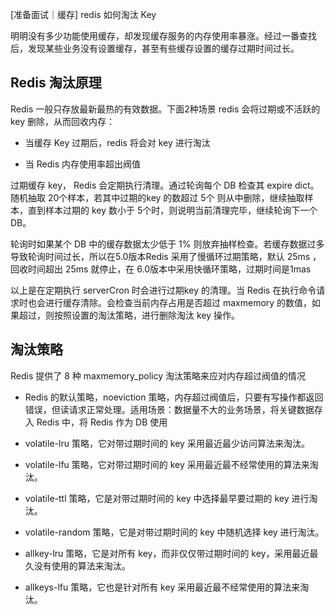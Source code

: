 [准备面试｜缓存] redis 如何淘汰 Key

明明没有多少功能使用缓存，却发现缓存服务的内存使用率暴涨。经过一番查找后，发现某些业务没有设置缓存，甚至有些缓存设置的缓存过期时间过长。

## Redis 淘汰原理

Redis 一般只存放最新最热的有效数据。下面2种场景 redis 会将过期或不活跃的 key 删除，从而回收内存：

- 当缓存 Key 过期后，redis 将会对 key 进行淘汰

- 当 Redis 内存使用率超出阀值

过期缓存 key， Redis 会定期执行清理。通过轮询每个 DB 检查其 expire dict。随机抽取 20个样本，若其中过期的key 的数超过 5个 则从中删除，继续抽取样本，直到样本过期的 key 数小于 5个时，则说明当前清理完毕，继续轮询下一个 DB。

轮询时如果某个 DB 中的缓存数据太少低于 1% 则放弃抽样检查。若缓存数据过多导致轮询时间过长，所以在5.0版本Redis 采用了慢循环过期策略，默认 25ms ，回收时间超出 25ms 就停止，在 6.0版本中采用快循环策略，过期时间是1mas

以上是在定期执行 serverCron 时会进行过期key 的清理。当 Redis 在执行命令请求时也会进行缓存清除。会检查当前内存占用是否超过 maxmemory 的数值，如果超过，则按照设置的淘汰策略，进行删除淘汰 key 操作。

## 淘汰策略

Redis 提供了 8 种 maxmemory_policy 淘汰策略来应对内存超过阀值的情况

- Redis 的默认策略，noeviction 策略，内存超过阀值后，只要有写操作都返回错误，但读请求正常处理。适用场景：数据量不大的业务场景，将关键数据存入 Redis 中，将 Redis 作为 DB 使用

- volatile-lru 策略，它对带过期时间的 key 采用最近最少访问算法来淘汰。

- volatile-lfu 策略，它对带过期时间的 key 采用最近最不经常使用的算法来淘汰。

- volatile-ttl 策略，它是对带过期时间的 key 中选择最早要过期的 key 进行淘汰。

- volatile-random 策略，它是对带过期时间的 key 中随机选择 key 进行淘汰。

- allkey-lru 策略，它是对所有 key，而非仅仅带过期时间的 key，采用最近最久没有使用的算法来淘汰。

- allkeys-lfu 策略，它也是针对所有 key 采用最近最不经常使用的算法来淘汰。
